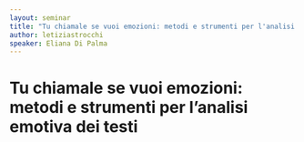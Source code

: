 ```yaml
---
layout: seminar
title: "Tu chiamale se vuoi emozioni: metodi e strumenti per l'analisi emotiva dei testi"
author: letiziastrocchi
speaker: Eliana Di Palma
---
```

# Tu chiamale se vuoi emozioni: metodi e strumenti per l’analisi emotiva dei testi

